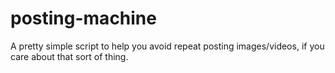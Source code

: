 # posting-machine
A pretty simple script to help you avoid repeat posting images/videos, if you care about that sort of thing.
